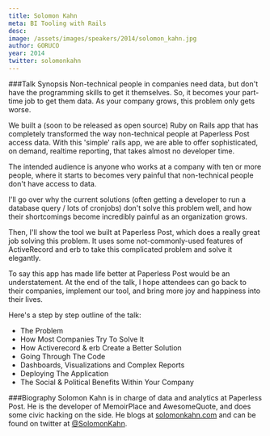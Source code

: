 ```yaml
---
title: Solomon Kahn
meta: BI Tooling with Rails
desc: 
image: /assets/images/speakers/2014/solomon_kahn.jpg
author: GORUCO
year: 2014
twitter: solomonkahn
---
```


###Talk Synopsis
Non-technical people in companies need data, but don't have the programming skills to get it themselves. So, it becomes your part-time job to get them data. As your company grows, this problem only gets worse.

We built a (soon to be released as open source) Ruby on Rails app that has completely transformed the way non-technical people at Paperless Post access data. With this 'simple' rails app, we are able to offer sophisticated, on demand, realtime reporting, that takes almost no developer time.

The intended audience is anyone who works at a company with ten or more people, where it starts to becomes very painful that non-technical people don't have access to data.

I'll go over why the current solutions (often getting a developer to run a database query / lots of cronjobs) don't solve this problem well, and how their shortcomings become incredibly painful as an organization grows.

Then, I'll show the tool we built at Paperless Post, which does a really great job solving this problem. It uses some not-commonly-used features of ActiveRecord and erb to take this complicated problem and solve it elegantly.

To say this app has made life better at Paperless Post would be an understatement. At the end of the talk, I hope attendees can go back to their companies, implement our tool, and bring more joy and happiness into their lives.

Here's a step by step outline of the talk:

* The Problem 
* How Most Companies Try To Solve It 
* How Activerecord & erb Create a Better Solution 
* Going Through The Code
* Dashboards, Visualizations and Complex Reports
* Deploying The Application 
* The Social & Political Benefits Within Your Company

###Biography
Solomon Kahn is in charge of data and analytics at Paperless Post. He is the developer of MemoirPlace and AwesomeQuote, and does some civic hacking on the side. He blogs at [solomonkahn.com](http://solomonkahn.com) and can be found on twitter at [@SolomonKahn](http://twitter.com/solomonkahn).

